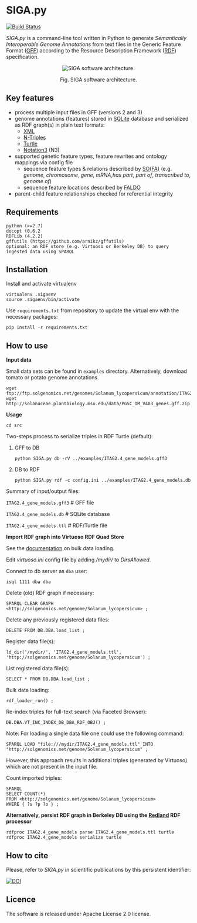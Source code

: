 # SIGA.py

[![Build Status](https://travis-ci.org/candYgene/siga.svg?branch=master)](https://travis-ci.org/candYgene/siga)

*SIGA.py* is a command-line tool written in Python to generate *Semantically Interoperable Genome Annotations* from
text files in the Generic Feature Format ([GFF](https://github.com/The-Sequence-Ontology/Specifications/blob/master/gff3.md)) according to the Resource Description Framework ([RDF](https://www.w3.org/TR/rdf11-concepts/)) specification.

<div align="center">
  <figure>
    <p>
      <img src ="doc/SIGA.png" alt="SIGA software architecture." />
      <figcaption>Fig. SIGA software architecture.</figcaption>
    </p>
  </figure>
</div>

## Key features ##
- process multiple input files in GFF (versions 2 and 3)
- genome annotations (features) stored in [SQLite](https://sqlite.org/) database and serialized as RDF graph(s) in plain text formats:
  - [XML](https://www.w3.org/TR/rdf-syntax-grammar/)
  - [N-Triples](https://www.w3.org/TR/n-triples/)
  - [Turtle](https://www.w3.org/TeamSubmission/turtle/)
  - [Notation3](https://www.w3.org/DesignIssues/Notation3.html) (N3)
- supported genetic feature types, feature rewrites and ontology mappings via config file
  - sequence feature types & relations described by [SO(FA)](http://www.sequenceontology.org/)
    (e.g. _genome_, _chromosome_, _gene_, _mRNA_,_has part_, _part of_, _transcribed to_, _genome of_)
  - sequence feature locations described by [FALDO](https://github.com/JervenBolleman/FALDO)
- parent-child feature relationships checked for referential integrity

## Requirements ##

    python (>=2.7)
    docopt (0.6.2
    RDFLib (4.2.2)
    gffutils (https://github.com/arnikz/gffutils)
    optional: an RDF store (e.g. Virtuoso or Berkeley DB) to query ingested data using SPARQL


## Installation ##

Install and activate virtualenv

    virtualenv .sigaenv
    source .sigaenv/bin/activate

Use `requirements.txt` from repository to update the virtual env with the necessary packages:

    pip install -r requirements.txt


## How to use ##

**Input data**

Small data sets can be found in `examples` directory. Alternatively, download tomato or potato genome annotations.

```
wget ftp://ftp.solgenomics.net/genomes/Solanum_lycopersicum/annotation/ITAG2.4_release/ITAG2.4_gene_models.gff3
wget http://solanaceae.plantbiology.msu.edu/data/PGSC_DM_V403_genes.gff.zip
```

**Usage**

`cd src`

Two-steps process to serialize triples in RDF Turtle (default):

1. GFF to DB

    ```
    python SIGA.py db -rV ../examples/ITAG2.4_gene_models.gff3
    ```

2. DB to RDF

    ```
    python SIGA.py rdf -c config.ini ../examples/ITAG2.4_gene_models.db
    ```

Summary of input/output files:

`ITAG2.4_gene_models.gff3` # GFF file

`ITAG2.4_gene_models.db`   # SQLite database

`ITAG2.4_gene_models.ttl`  # RDF/Turtle file

**Import RDF graph into Virtuoso RDF Quad Store**

See the [documentation](http://virtuoso.openlinksw.com/dataspace/doc/dav/wiki/Main/VirtBulkRDFLoader) on bulk data loading.

Edit _virtuoso.ini_ config file by adding _/mydir/_ to _DirsAllowed_.

Connect to db server as `dba` user:

`isql 1111 dba dba`

Delete (old) RDF graph if necessary:

`SPARQL CLEAR GRAPH <http://solgenomics.net/genome/Solanum_lycopersicum> ;`

Delete any previously registered data files:

`DELETE FROM DB.DBA.load_list ;`

Register data file(s):

`ld_dir('/mydir/', 'ITAG2.4_gene_models.ttl', 'http://solgenomics.net/genome/Solanum_lycopersicum') ;`

List registered data file(s):

`SELECT * FROM DB.DBA.load_list ;`

Bulk data loading:

`rdf_loader_run() ;`

Re-index triples for full-text search (via Faceted Browser):

`DB.DBA.VT_INC_INDEX_DB_DBA_RDF_OBJ() ;`

Note: For loading a single data file one could use the following command:

`SPARQL LOAD "file:///mydir/ITAG2.4_gene_models.ttl" INTO "http://solgenomics.net/genome/Solanum_lycopersicum" ;`

However, this approach results in additional triples (generated by Virtuoso) which are not present in the input file.

Count imported triples:

```
SPARQL
SELECT COUNT(*)
FROM <http://solgenomics.net/genome/Solanum_lycopersicum>
WHERE { ?s ?p ?o } ;
```

**Alternatively, persist RDF graph in Berkeley DB using the [Redland](http://librdf.org/) RDF processor**

```
rdfproc ITAG2.4_gene_models parse ITAG2.4_gene_models.ttl turtle
rdfproc ITAG2.4_gene_models serialize turtle
```

## How to cite ##

Please, refer to _SIGA.py_ in scientific publications by this persistent identifier:

[![DOI](https://zenodo.org/badge/DOI/10.5281/zenodo.30554.svg)](https://doi.org/10.5281/zenodo.30554)


## Licence ##
The software is released under Apache License 2.0 license.
